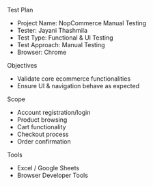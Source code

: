  Test Plan

- Project Name: NopCommerce Manual Testing
- Tester: Jayani Thashmila
- Test Type: Functional & UI Testing
- Test Approach: Manual Testing
- Browser: Chrome

 Objectives
- Validate core ecommerce functionalities
- Ensure UI & navigation behave as expected

 Scope
- Account registration/login
- Product browsing
- Cart functionality
- Checkout process
- Order confirmation

 Tools
- Excel / Google Sheets
- Browser Developer Tools
